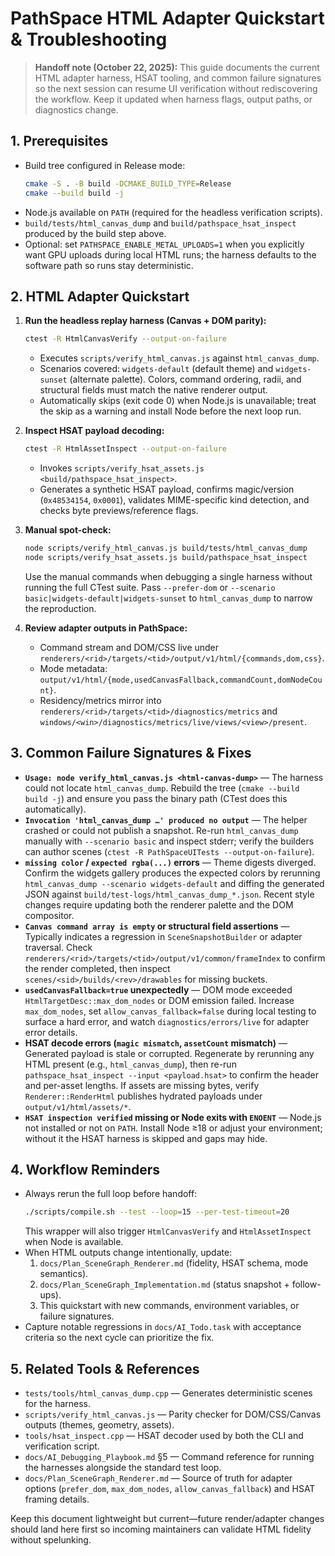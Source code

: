 # PathSpace HTML Adapter Quickstart & Troubleshooting

> **Handoff note (October 22, 2025):** This guide documents the current HTML adapter harness, HSAT tooling, and common failure signatures so the next session can resume UI verification without rediscovering the workflow. Keep it updated when harness flags, output paths, or diagnostics change.

## 1. Prerequisites
- Build tree configured in Release mode:
  ```bash
  cmake -S . -B build -DCMAKE_BUILD_TYPE=Release
  cmake --build build -j
  ```
- Node.js available on `PATH` (required for the headless verification scripts).
- `build/tests/html_canvas_dump` and `build/pathspace_hsat_inspect` produced by the build step above.
- Optional: set `PATHSPACE_ENABLE_METAL_UPLOADS=1` when you explicitly want GPU uploads during local HTML runs; the harness defaults to the software path so runs stay deterministic.

## 2. HTML Adapter Quickstart
1. **Run the headless replay harness (Canvas + DOM parity):**
   ```bash
   ctest -R HtmlCanvasVerify --output-on-failure
   ```
   - Executes `scripts/verify_html_canvas.js` against `html_canvas_dump`.
   - Scenarios covered: `widgets-default` (default theme) and `widgets-sunset` (alternate palette). Colors, command ordering, radii, and structural fields must match the native renderer output.
   - Automatically skips (exit code 0) when Node.js is unavailable; treat the skip as a warning and install Node before the next loop run.

2. **Inspect HSAT payload decoding:**
   ```bash
   ctest -R HtmlAssetInspect --output-on-failure
   ```
   - Invokes `scripts/verify_hsat_assets.js <build/pathspace_hsat_inspect>`.
   - Generates a synthetic HSAT payload, confirms magic/version (`0x48534154`, `0x0001`), validates MIME-specific kind detection, and checks byte previews/reference flags.

3. **Manual spot-check:**
   ```bash
   node scripts/verify_html_canvas.js build/tests/html_canvas_dump
   node scripts/verify_hsat_assets.js build/pathspace_hsat_inspect
   ```
   Use the manual commands when debugging a single harness without running the full CTest suite. Pass `--prefer-dom` or `--scenario basic|widgets-default|widgets-sunset` to `html_canvas_dump` to narrow the reproduction.

4. **Review adapter outputs in PathSpace:**
   - Command stream and DOM/CSS live under `renderers/<rid>/targets/<tid>/output/v1/html/{commands,dom,css}`.
   - Mode metadata: `output/v1/html/{mode,usedCanvasFallback,commandCount,domNodeCount}`.
   - Residency/metrics mirror into `renderers/<rid>/targets/<tid>/diagnostics/metrics` and `windows/<win>/diagnostics/metrics/live/views/<view>/present`.

## 3. Common Failure Signatures & Fixes
- **`Usage: node verify_html_canvas.js <html-canvas-dump>`** — The harness could not locate `html_canvas_dump`. Rebuild the tree (`cmake --build build -j`) and ensure you pass the binary path (CTest does this automatically).
- **`Invocation 'html_canvas_dump …' produced no output`** — The helper crashed or could not publish a snapshot. Re-run `html_canvas_dump` manually with `--scenario basic` and inspect stderr; verify the builders can author scenes (`ctest -R PathSpaceUITests --output-on-failure`).
- **`missing color` / `expected rgba(...)` errors** — Theme digests diverged. Confirm the widgets gallery produces the expected colors by rerunning `html_canvas_dump --scenario widgets-default` and diffing the generated JSON against `build/test-logs/html_canvas_dump_*.json`. Recent style changes require updating both the renderer palette and the DOM compositor.
- **`Canvas command array is empty` or structural field assertions** — Typically indicates a regression in `SceneSnapshotBuilder` or adapter traversal. Check `renderers/<rid>/targets/<tid>/output/v1/common/frameIndex` to confirm the render completed, then inspect `scenes/<sid>/builds/<rev>/drawables` for missing buckets.
- **`usedCanvasFallback=true` unexpectedly** — DOM mode exceeded `HtmlTargetDesc::max_dom_nodes` or DOM emission failed. Increase `max_dom_nodes`, set `allow_canvas_fallback=false` during local testing to surface a hard error, and watch `diagnostics/errors/live` for adapter error details.
- **HSAT decode errors (`magic mismatch`, `assetCount` mismatch)** — Generated payload is stale or corrupted. Regenerate by rerunning any HTML present (e.g., `html_canvas_dump`), then re-run `pathspace_hsat_inspect --input <payload.hsat>` to confirm the header and per-asset lengths. If assets are missing bytes, verify `Renderer::RenderHtml` publishes hydrated payloads under `output/v1/html/assets/*`.
- **`HSAT inspection verified` missing or Node exits with `ENOENT`** — Node.js not installed or not on `PATH`. Install Node ≥18 or adjust your environment; without it the HSAT harness is skipped and gaps may hide.

## 4. Workflow Reminders
- Always rerun the full loop before handoff:
  ```bash
  ./scripts/compile.sh --test --loop=15 --per-test-timeout=20
  ```
  This wrapper will also trigger `HtmlCanvasVerify` and `HtmlAssetInspect` when Node is available.
- When HTML outputs change intentionally, update:
  1. `docs/Plan_SceneGraph_Renderer.md` (fidelity, HSAT schema, mode semantics).
  2. `docs/Plan_SceneGraph_Implementation.md` (status snapshot + follow-ups).
  3. This quickstart with new commands, environment variables, or failure signatures.
- Capture notable regressions in `docs/AI_Todo.task` with acceptance criteria so the next cycle can prioritize the fix.

## 5. Related Tools & References
- `tests/tools/html_canvas_dump.cpp` — Generates deterministic scenes for the harness.
- `scripts/verify_html_canvas.js` — Parity checker for DOM/CSS/Canvas outputs (themes, geometry, assets).
- `tools/hsat_inspect.cpp` — HSAT decoder used by both the CLI and verification script.
- `docs/AI_Debugging_Playbook.md` §5 — Command reference for running the harnesses alongside the standard test loop.
- `docs/Plan_SceneGraph_Renderer.md` — Source of truth for adapter options (`prefer_dom`, `max_dom_nodes`, `allow_canvas_fallback`) and HSAT framing details.

Keep this document lightweight but current—future render/adapter changes should land here first so incoming maintainers can validate HTML fidelity without spelunking.
